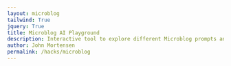 ```yaml
---
layout: microblog
tailwind: True
jquery: True 
title: Microblog AI Playground
description: Interactive tool to explore different Microblog prompts and response formats
author: John Mortensen
permalink: /hacks/microblog
---
```

